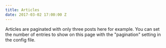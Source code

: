 ```yaml
---
title: Articles
date: 2017-03-02 17:00:00 Z
---
```


Articles are paginated with only three posts here for example. You can set the number of entries to show on this page with the "pagination" setting in the config file.
